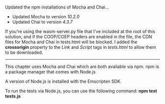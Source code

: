 Updated the npm installations of Mocha and Chai...
- Updated Mocha to version _10.2.0_
- Updated Chai to version _4.3.7_

If you're using the wasm-server.py file that I've included at the root of this solution, and if the COOP/COEP headers are enabled in the file, the CDN files for Mocha and Chai in tests.html will be blocked. I added the **crossorigin** property to the *Link* and *Script* tags in *tests.html* to allow them to be downloaded.

---

This chapter uses Mocha and Chai which are both available via npm. npm is a package manager that comes with Node.js

A version of Node.js is installed with the Emscripten SDK.

To run the tests via Node.js, you can use the following command:
  **npm test tests.js**